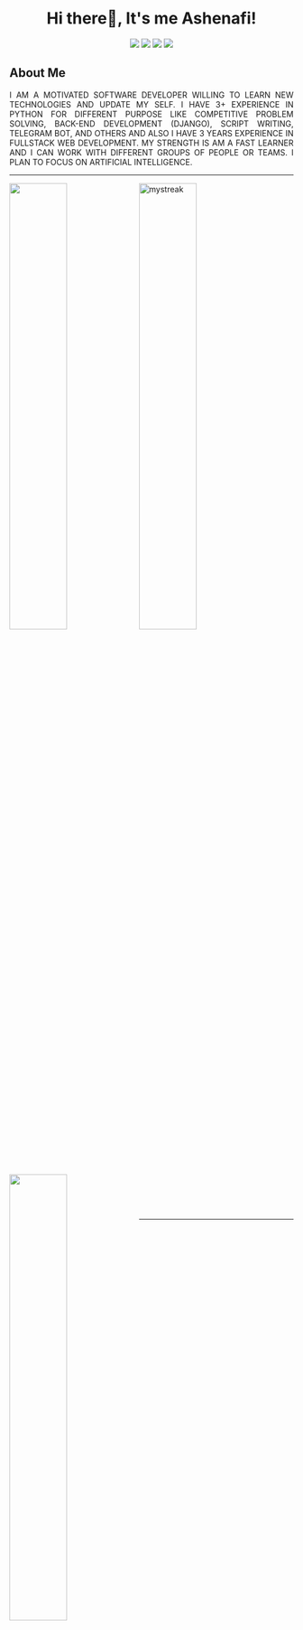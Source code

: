 <h1 align=center> Hi there👋, It's me Ashenafi! </h1>
  
 <p align="center">
  <img src="https://img.shields.io/badge/Python%20Developer-➕-green?style=for-the-badge&logo=python&labelColor=ffff00&color=ffffff" />
    
  <img src="https://img.shields.io/badge/Competitive%20Programer-➕-green?style=for-the-badge&logo=acm&labelColor=red&color=ffffff" /> 
  <img src="https://img.shields.io/badge/fullstack%20web%20developer-➕-blue?style=for-the-badge&logo=acm&labelColor=blue&color=ffffff" /> 
  <img src="https://img.shields.io/badge/Computer%20Engineer--blue?style=for-the-badge&logo=linux&logoColor=black&labelColor=green&color=ffffff" />
</p>

<h2>About Me</h2>
<p align="justify">I AM A MOTIVATED SOFTWARE DEVELOPER WILLING TO LEARN NEW TECHNOLOGIES AND UPDATE MY SELF. I HAVE 3+ EXPERIENCE IN PYTHON FOR DIFFERENT PURPOSE LIKE COMPETITIVE PROBLEM SOLVING, BACK-END DEVELOPMENT (DJANGO), SCRIPT WRITING, TELEGRAM BOT, AND OTHERS AND ALSO I HAVE 3 YEARS EXPERIENCE IN FULLSTACK WEB DEVELOPMENT.
MY STRENGTH IS AM A FAST LEARNER AND I CAN WORK WITH DIFFERENT GROUPS OF PEOPLE OR TEAMS. I PLAN TO FOCUS ON ARTIFICIAL INTELLIGENCE.
</p>

<hr />
<p>
<img width="45%" align="left" src="https://github-readme-stats.vercel.app/api?username=ashitizn21&show_icons=true&theme=radical" />
<img width="45%" src="https://github-readme-streak-stats.herokuapp.com/?user=ashitizn21&theme=tokyonight" alt="mystreak"/>
<img width="45%" align="left" src="https://github-readme-stats.vercel.app/api/top-langs/?username=ashitizn21&layout=compact&bg_color=212F3C&text_color=F8C471" />
</p>
<br>
<br>
<br>
<hr />

